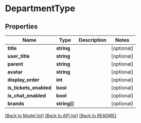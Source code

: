 # DepartmentType

## Properties
Name | Type | Description | Notes
------------ | ------------- | ------------- | -------------
**title** | **string** |  | [optional] 
**user_title** | **string** |  | [optional] 
**parent** | **string** |  | [optional] 
**avatar** | **string** |  | [optional] 
**display_order** | **int** |  | [optional] 
**is_tickets_enabled** | **bool** |  | [optional] 
**is_chat_enabled** | **bool** |  | [optional] 
**brands** | **string[]** |  | [optional] 

[[Back to Model list]](../README.md#documentation-for-models) [[Back to API list]](../README.md#documentation-for-api-endpoints) [[Back to README]](../README.md)


